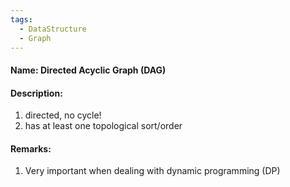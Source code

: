 ```yaml
---
tags:
  - DataStructure
  - Graph
---
```

#### Name: Directed Acyclic Graph (DAG)

#### Description: 
1. directed, no cycle!
2. has at least one topological sort/order
#### Remarks:
1. Very important when dealing with dynamic programming (DP)